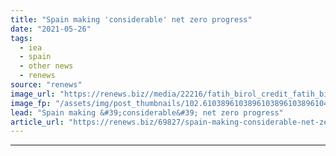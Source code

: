 ```yaml
---
title: "Spain making 'considerable' net zero progress"
date: "2021-05-26"
tags: 
  - iea
  - spain
  - other news
  - renews
source: "renews"
image_url: "https://renews.biz//media/22216/fatih_birol_credit_fatih_birol_ieajpg.jpg?mode=crop&width=770&heightratio=0.6103896103896103896103896104&slimmage=true"
image_fp: "/assets/img/post_thumbnails/102.6103896103896103896103896104&slimmage=true"
lead: "Spain making &#39;considerable&#39; net zero progress"
article_url: "https://renews.biz/69827/spain-making-considerable-net-zero-progress/"
---
```


---
